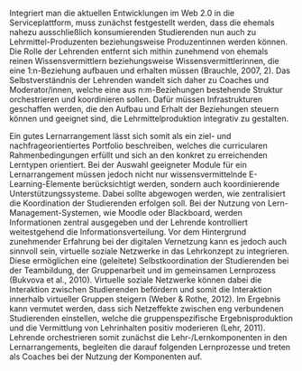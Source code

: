 Integriert man die aktuellen Entwicklungen im Web 2.0 in die Serviceplattform, muss zunächst festgestellt werden, dass die ehemals nahezu ausschließlich konsumierenden Studierenden nun auch zu Lehrmittel-Produzenten beziehungsweise Produzentinnen werden können. Die Rolle der Lehrenden entfernt sich mithin zunehmend von ehemals reinen Wissensvermittlern beziehungsweise Wissensvermittlerinnen, die eine 1:n-Beziehung aufbauen und erhalten müssen (Brauchle, 2007, 2). Das Selbstverständnis der Lehrenden wandelt sich daher zu Coaches und Moderator/innen, welche eine aus n:m-Beziehungen bestehende Struktur orchestrieren und koordinieren sollen. Dafür müssen Infrastrukturen geschaffen werden, die den Aufbau und Erhalt der Beziehungen steuern können und geeignet sind, die Lehrmittelproduktion integrativ zu gestalten.

Ein gutes Lernarrangement lässt sich somit als ein ziel- und nachfrageorientiertes Portfolio beschreiben, welches die curricularen Rahmenbedingungen erfüllt und sich an den konkret zu erreichenden Lerntypen orientiert. Bei der Auswahl geeigneter Module für ein Lernarrangement müssen jedoch nicht nur wissensvermittelnde E-Learning-Elemente berücksichtigt werden, sondern auch koordinierende Unterstützungssysteme. Dabei sollte abgewogen werden, wie zentralisiert die Koordination der Studierenden erfolgen soll. Bei der Nutzung von Lern-Management-Systemen, wie Moodle oder Blackboard, werden Informationen zentral ausgegeben und der Lehrende kontrolliert weitestgehend die Informationsverteilung. Vor dem Hintergrund zunehmender Erfahrung bei der digitalen Vernetzung kann es jedoch auch sinnvoll sein, virtuelle soziale Netzwerke in das Lehrkonzept zu integrieren. Diese ermöglichen eine (geleitete) Selbstkoordination der Studierenden bei der Teambildung, der Gruppenarbeit und im gemeinsamen Lernprozess (Bukvova et al., 2010). Virtuelle soziale Netzwerke können dabei die Interaktion zwischen Studierenden befördern und somit die Interaktion innerhalb virtueller Gruppen steigern (Weber &amp; Rothe, 2012). Im Ergebnis kann vermutet werden, dass sich Netzeffekte zwischen eng verbundenen Studierenden einstellen, welche die gruppenspezifische Ergebnisproduktion und die Vermittlung von Lehrinhalten positiv moderieren (Lehr, 2011). Lehrende orchestrieren somit zunächst die Lehr-/Lernkomponenten in den Lernarrangements, begleiten die darauf folgenden Lernprozesse und treten als Coaches bei der Nutzung der Komponenten auf.
